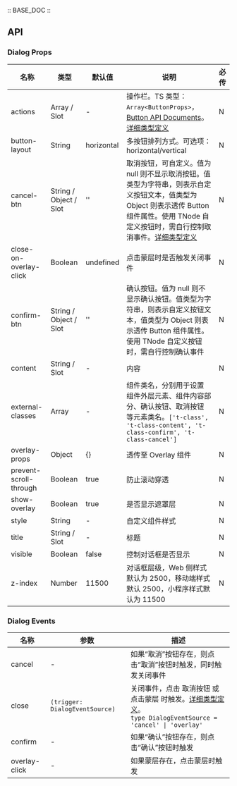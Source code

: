 :: BASE_DOC ::

## API
### Dialog Props

名称 | 类型 | 默认值 | 说明 | 必传
-- | -- | -- | -- | --
actions | Array / Slot | - | 操作栏。TS 类型：`Array<ButtonProps>`，[Button API Documents](./button?tab=api)。[详细类型定义](https://github.com/Tencent/tdesign-miniprogram/tree/develop/src/dialog/type.ts) | N
button-layout | String | horizontal | 多按钮排列方式。可选项：horizontal/vertical | N
cancel-btn | String / Object / Slot | '' | 取消按钮，可自定义。值为 null 则不显示取消按钮。值类型为字符串，则表示自定义按钮文本，值类型为 Object 则表示透传 Button 组件属性。使用 TNode 自定义按钮时，需自行控制取消事件。[详细类型定义](https://github.com/Tencent/tdesign-miniprogram/tree/develop/src/dialog/type.ts) | N
close-on-overlay-click | Boolean | undefined | 点击蒙层时是否触发关闭事件 | N
confirm-btn | String / Object / Slot | '' | 确认按钮。值为 null 则不显示确认按钮。值类型为字符串，则表示自定义按钮文本，值类型为 Object 则表示透传 Button 组件属性。使用 TNode 自定义按钮时，需自行控制确认事件 | N
content | String / Slot | - | 内容 | N
external-classes | Array | - | 组件类名，分别用于设置 组件外层元素、组件内容部分、确认按钮、取消按钮 等元素类名。`['t-class', 't-class-content', 't-class-confirm', 't-class-cancel']` | N
overlay-props | Object | {} | 透传至 Overlay 组件 | N
prevent-scroll-through | Boolean | true | 防止滚动穿透 | N
show-overlay | Boolean | true | 是否显示遮罩层 | N
style | String | - | 自定义组件样式 | N
title | String / Slot | - | 标题 | N
visible | Boolean | false | 控制对话框是否显示 | N
z-index | Number | 11500 | 对话框层级，Web 侧样式默认为 2500，移动端样式默认 2500，小程序样式默认为 11500 | N

### Dialog Events

名称 | 参数 | 描述
-- | -- | --
cancel | \- | 如果“取消”按钮存在，则点击“取消”按钮时触发，同时触发关闭事件
close | `(trigger: DialogEventSource)` | 关闭事件，点击 取消按钮 或 点击蒙层 时触发。[详细类型定义](https://github.com/Tencent/tdesign-miniprogram/tree/develop/src/dialog/type.ts)。<br/>`type DialogEventSource = 'cancel' \| 'overlay'`<br/>
confirm | - | 如果“确认”按钮存在，则点击“确认”按钮时触发
overlay-click | \- | 如果蒙层存在，点击蒙层时触发
